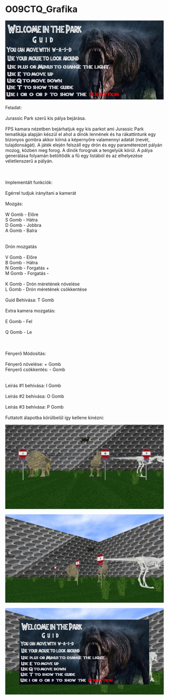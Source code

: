 # O09CTQ_Grafika
 
 ![alt text](https://github.com/marcibaumel/O09CTQ_Grafika/blob/main/feladat/textures/guides.png "Title")
 
Feladat:
<br><br>
Jurassic Park szerű kis pálya bejárása.
<br><br>
FPS kamara nézetben bejárhatjuk egy kis parkot ami Jurassic Park tematikája alapján készül el ahol a dínók lennének és ha rákattintunk egy bizonyos gombra akkor kiírná a képernyőre valamennyi adatát (nevét, tulajdonságát). A játék elején felszáll egy drón és egy paraméterezet pályán mozog, közben meg forog. A dinók forognak a tengelyük körül. A pálya generálása folyamán betöltődik a fű egy listából és az elhelyezése véletlenszerű a pályán.
<br><br><br><br>
Implementált funkciók:
<br><br>
Egérrel tudjuk irányítani a kamerát
<br><br>
Mozgás:
<br><br> 
W Gomb  - Előre
<br>
S Gomb  - Hátra
<br>
D Gomb  - Jobbra
<br>
A Gomb  - Balra
<br>
<br><br>
Drón mozgatás
<br><br> 
V Gomb  - Előre
<br>
B Gomb  - Hátra
<br>
N Gomb  - Forgatás +
<br>
M Gomb  - Forgatás -
<br><br>
K Gomb  - Drón méretének növelése
<br>
L Gomb  - Drón méretének csökkentése
<br><br> 
Guid Behívása: T Gomb 
<br><br> 
Extra kamera mozgatás:
<br><br> 
E Gomb  - Fel
 <br><br>
Q Gomb  - Le
 <br><br><br><br>
Fényerő Módosítás:
 <br><br>
Fényerő növelése: + Gomb 
<br>
Fényerő csökkentés: - Gomb 
 <br>
 <br><br>
Leírás #1 behívása: I Gomb
<br><br>
Leírás #2 behívása: O Gomb 
<br><br>
Leírás #3 behívása: P Gomb 
 <br><br>
Futtatott álapotba körülbelűl így kellene kinézni:

 ![alt text](https://github.com/marcibaumel/O09CTQ_Grafika/blob/main/plusz/minta1.PNG "1")

 ![alt text](https://github.com/marcibaumel/O09CTQ_Grafika/blob/main/plusz/minta2.PNG "2")
 
 ![alt text](https://github.com/marcibaumel/O09CTQ_Grafika/blob/main/plusz/minta3.PNG "3")

